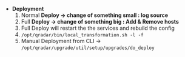 - **Deployment**
    1. Normal **Deploy -> change of something small : log source** 
    2. Full **Deploy -> change of something big : Add & Remove hosts** 
    3. Full Deploy  will restart the the services and rebuild the config 
    4. `/opt/qradar/bin/local_transformation.sh -l -f`
    5. Manual Deployment from CLI ->  `/opt/qradar/upgrade/util/setup/upgrades/do_deploy`
